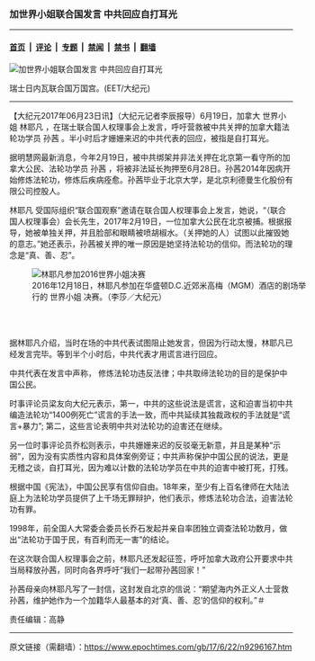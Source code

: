 ### 加世界小姐联合国发言 中共回应自打耳光

---

#### [首页](../../../..?n9296167) &nbsp;|&nbsp; [评论](../../../../../epoch-comment?n9296167) &nbsp;|&nbsp; [专题](../../../../../epoch-special?n9296167) &nbsp;|&nbsp; [禁闻](../../../../../epoch-news?n9296167) &nbsp;|&nbsp; [禁书](../../../../../books?n9296167) &nbsp;|&nbsp; [翻墙](https://github.com/gfw-breaker/nogfw/blob/master/README.md?n9296167)


<div><img alt="加世界小姐联合国发言 中共回应自打耳光" class="attachment-djy_600_400 size-djy_600_400 wp-post-image" src="https://i.epochtimes.com/assets/uploads/2013/11/0905301900201892-600x400.jpg"/>
<div class="caption">
 <p>
  瑞士日内瓦联合国万国宫。(EET/大纪元)
 </p>
</div></div><hr/><div class="post_content" id="artbody" itemprop="articleBody">
 <!-- article content begin -->
 <p>
  【大纪元2017年06月23日讯】（大纪元记者李辰报导）6月19日，加拿大
  <ok href="https://www.epochtimes.com/gb/tag/%E4%B8%96%E7%95%8C%E5%B0%8F%E5%A7%90.html">
   世界小姐
  </ok>
  <ok href="https://www.epochtimes.com/gb/tag/%E6%9E%97%E8%80%B6%E5%87%A1.html">
   林耶凡
  </ok>
  ，在瑞士联合国人权理事会上发言，呼吁营救被中共关押的加拿大籍法轮功学员
  <ok href="https://www.epochtimes.com/gb/tag/%E5%AD%99%E8%8C%9C.html">
   孙茜
  </ok>
  。半小时后才姗姗来迟的中共代表的回应，被指是自打耳光。
 </p>
 <p>
  据明慧网最新消息，今年2月19日，被中共绑架并非法关押在北京第一看守所的加拿大公民、法轮功学员
  <ok href="https://www.epochtimes.com/gb/tag/%E5%AD%99%E8%8C%9C.html">
   孙茜
  </ok>
  ，将被非法延长拘押至6月28日。孙茜2014年因病开始修炼法轮功，修炼后疾病痊愈。孙茜毕业于北京大学，是北京利德曼生化股份有限公司控股人。
 </p>
 <p>
  <ok href="https://www.epochtimes.com/gb/tag/%E6%9E%97%E8%80%B6%E5%87%A1.html">
   林耶凡
  </ok>
  受国际组织“联合国观察”邀请在联合国人权理事会上发言，她说，“（联合国人权理事会）会长先生，2017年2月19日，一位加拿大公民在北京被捕。根据报导，她被单独关押，并且脸部和眼睛被喷胡椒水。（关押她的人）试图以此摧毁她的意志。”她还表示，孙茜被关押的唯一原因是她坚持法轮功的信仰。而法轮功的理念是“真、善、忍”。
 </p>
 <figure aria-describedby="caption-attachment-8608498" class="wp-caption aligncenter" id="attachment_8608498" style="width: 500px">
  <ok href="https://i.epochtimes.com/assets/uploads/2016/12/1612190947191160.jpg" target="_blank">
   <img alt="林耶凡参加2016世界小姐决赛" class="size-large wp-image-8608498" src="https://i.epochtimes.com/assets/uploads/2016/12/1612190947191160-600x362.jpg" title="林耶凡参加2016世界小姐决赛"/>
  </ok>
  <br/><figcaption class="wp-caption-text" id="caption-attachment-8608498">
   2016年12月18日，林耶凡参加在华盛顿D.C.近郊米高梅（MGM）酒店的剧场举行的
   <ok href="https://www.epochtimes.com/gb/tag/%E4%B8%96%E7%95%8C%E5%B0%8F%E5%A7%90.html">
    世界小姐
   </ok>
   决赛。（李莎／大纪元）
  </figcaption><br/>
 </figure><br/>
 <p>
  据林耶凡介绍，当时在场的中共代表试图阻止她发言，但因为行动太慢，林耶凡已经发言完毕。等到半个小时后，中共代表才用谎言进行回应。
 </p>
 <p>
  中共代表在发言中声称， 修炼法轮功违反法律；中共取缔法轮功的目的是保护中国公民。
 </p>
 <p>
  时事评论员梁友向大纪元表示，第一，中共的这些说法是谎言，这和迫害当初中共编造法轮功“1400例死亡”谎言的手法一致，而中共延续其独裁政权的手法就是“谎言+暴力”; 第二，这些言论表明中共对法轮功的迫害还在继续。
 </p>
 <p>
  另一位时事评论员乔松则表示，中共姗姗来迟的反驳毫无新意，并且是某种“示弱”，因为没有实质性内容和具体案例旁证；中共声称保护中国公民的说法，更是无稽之谈，自打耳光，因为难以计数的法轮功学员在中共的迫害中被打死，打残。
 </p>
 <p>
  根据中国《宪法》，中国公民享有信仰自由。18年来，至少有上百名律师在大陆法庭上为法轮功学员提供了上千场无罪辩护，他们表示，修炼法轮功合法，迫害法轮功有罪。
 </p>
 <p>
  1998年，前全国人大常委会委员长乔石发起并亲自率团独立调查法轮功数月，做出“法轮功于国于民，有百利而无一害”的结论。
 </p>
 <p>
  在这次联合国人权理事会之前，林耶凡还发起征签，呼吁加拿大政府公开要求中共当局释放孙茜，同时向各界呼吁“我们一起带孙茜回家！”
 </p>
 <p>
  孙茜母亲向林耶凡写了一封信，这封发自北京的信说：“期望海内外正义人士营救孙茜，维护她作为一个加籍华人最基本的对‘真、善、忍’的信仰的权利。”＃
 </p>
 <p>
  责任编辑：高静
 </p>
 <!-- article content end -->
 <div id="below_article_ad">
 </div>
</div>


---

原文链接（需翻墙）：https://www.epochtimes.com/gb/17/6/22/n9296167.htm